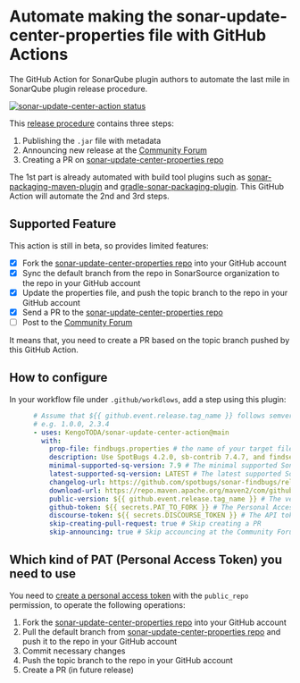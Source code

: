 # Automate making the sonar-update-center-properties file with GitHub Actions

The GitHub Action for SonarQube plugin authors to automate the last mile in SonarQube plugin release procedure.

<a href="https://github.com/KengoTODA/sonar-update-center-action/actions"><img alt="sonar-update-center-action status" src="https://github.com/KengoTODA/sonar-update-center-action/workflows/build-test/badge.svg"></a>

This [release procedure](https://docs.sonarqube.org/latest/extend/deploying-to-marketplace/) contains three steps:

1. Publishing the `.jar` file with metadata
2. Announcing new release at the [Community Forum](https://community.sonarsource.com/c/plugins)
3. Creating a PR on [sonar-update-center-properties repo](https://github.com/SonarSource/sonar-update-center-properties)

The 1st part is already automated with build tool plugins such as [sonar-packaging-maven-plugin](https://github.com/SonarSource/sonar-packaging-maven-plugin) and [gradle-sonar-packaging-plugin](https://github.com/iwarapter/gradle-sonar-packaging-plugin). This GitHub Action will automate the 2nd and 3rd steps.

## Supported Feature

This action is still in beta, so provides limited features:

- [x] Fork the [sonar-update-center-properties repo](https://github.com/SonarSource/sonar-update-center-properties) into your GitHub account
- [x] Sync the default branch from the repo in SonarSource organization to the repo in your GitHub account
- [x] Update the properties file, and push the topic branch to the repo in your GitHub account
- [x] Send a PR to the [sonar-update-center-properties repo](https://github.com/SonarSource/sonar-update-center-properties)
- [ ] Post to the [Community Forum](https://community.sonarsource.com/c/plugins)

It means that, you need to create a PR based on the topic branch pushed by this GitHub Action.

## How to configure

In your workflow file under `.github/workdlows`, add a step using this plugin:

```yml
      # Assume that ${{ github.event.release.tag_name }} follows semver2 and has no 'v' prefix
      # e.g. 1.0.0, 2.3.4
      - uses: KengoTODA/sonar-update-center-action@main
        with:
          prop-file: findbugs.properties # the name of your target file
          description: Use SpotBugs 4.2.0, sb-contrib 7.4.7, and findsecbugs 1.11.0 # The description of your release
          minimal-supported-sq-version: 7.9 # The minimal supported SonarQube version
          latest-supported-sq-version: LATEST # The latest supported SonarQube version, default is 'LATEST'
          changelog-url: https://github.com/spotbugs/sonar-findbugs/releases/tag/${{ github.event.release.tag_name }} # The URL of changelog for your release
          download-url: https://repo.maven.apache.org/maven2/com/github/spotbugs/sonar-findbugs-plugin/${{ github.event.release.tag_name }}/sonar-findbugs-plugin-${{ github.event.release.tag_name }}.jar # The URL to download your plugin
          public-version: ${{ github.event.release.tag_name }} # The version to publish
          github-token: ${{ secrets.PAT_TO_FORK }} # The Personal Access Token
          discourse-token: ${{ secrets.DISCOURSE_TOKEN }} # The API token for https://community.sonarsource.com/
          skip-creating-pull-request: true # Skip creating a PR
          skip-announcing: true # Skip accouncing at the Community Forum (reserved for future release)
```

## Which kind of PAT (Personal Access Token) you need to use

You need to [create a personal access token](https://docs.github.com/en/free-pro-team@latest/github/authenticating-to-github/creating-a-personal-access-token) with the `public_repo` permission, to operate the following operations:

1. Fork the [sonar-update-center-properties repo](https://github.com/SonarSource/sonar-update-center-properties) into your GitHub account
2. Pull the default branch from [sonar-update-center-properties repo](https://github.com/SonarSource/sonar-update-center-properties) and push it to the repo in your GitHub account
3. Commit necessary changes
4. Push the topic branch to the repo in your GitHub account
5. Create a PR (in future release)
